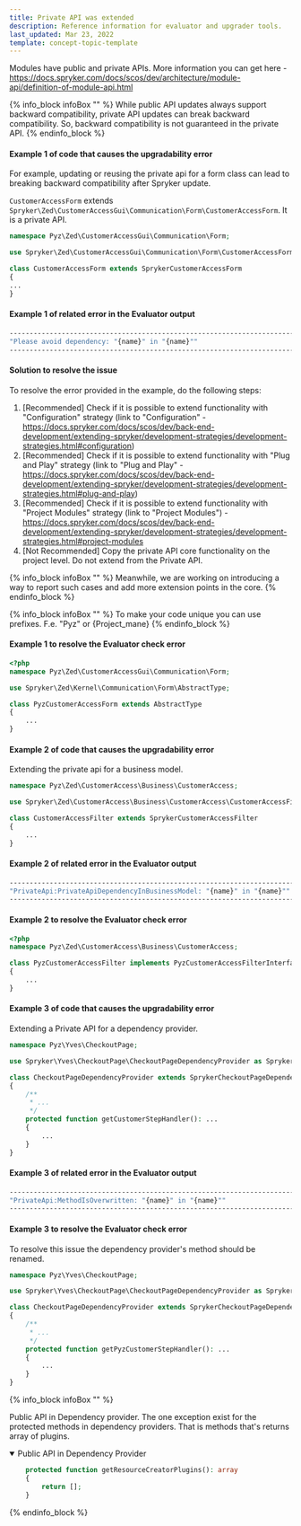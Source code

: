 ```yaml
---
title: Private API was extended
description: Reference information for evaluator and upgrader tools.
last_updated: Mar 23, 2022
template: concept-topic-template
---
```


Modules have public and private APIs. More information you can get here - https://docs.spryker.com/docs/scos/dev/architecture/module-api/definition-of-module-api.html

{% info_block infoBox "" %}
While public API updates always support backward compatibility, private API updates can break backward compatibility. So, backward compatibility is not guaranteed in the private API.
{% endinfo_block %}

#### Example 1 of code that causes the upgradability error

For example, updating or reusing the private api for a form class can lead to breaking backward compatibility after Spryker update.

`CustomerAccessForm` extends `Spryker\Zed\CustomerAccessGui\Communication\Form\CustomerAccessForm`. It is a private API.

```php
namespace Pyz\Zed\CustomerAccessGui\Communication\Form;

use Spryker\Zed\CustomerAccessGui\Communication\Form\CustomerAccessForm as SprykerCustomerAccessForm;

class CustomerAccessForm extends SprykerCustomerAccessForm
{
...
}
```

#### Example 1 of related error in the Evaluator output

```bash
------------------------------------------------------------------------------------
"Please avoid dependency: "{name}" in "{name}""
------------------------------------------------------------------------------------
```

#### Solution to resolve the issue

To resolve the error provided in the example, do the following steps:
1. [Recommended] Check if it is possible to extend functionality with "Configuration" strategy (link to "Configuration" - https://docs.spryker.com/docs/scos/dev/back-end-development/extending-spryker/development-strategies/development-strategies.html#configuration)
2. [Recommended] Check if it is possible to extend functionality with "Plug and Play" strategy (link to "Plug and Play" - https://docs.spryker.com/docs/scos/dev/back-end-development/extending-spryker/development-strategies/development-strategies.html#plug-and-play)
3. [Recommended] Check if it is possible to extend functionality with "Project Modules" strategy (link to "Project Modules") - https://docs.spryker.com/docs/scos/dev/back-end-development/extending-spryker/development-strategies/development-strategies.html#project-modules
4. [Not Recommended] Copy the private API core functionality on the project level. Do not extend from the Private API.

{% info_block infoBox "" %}
Meanwhile, we are working on introducing a way to report such cases and add more extension points in the core.
{% endinfo_block %}

{% info_block infoBox "" %}
To make your code unique you can use prefixes. F.e. "Pyz" or {Project_mane}
{% endinfo_block %}

#### Example 1 to resolve the Evaluator check error
```php
<?php
namespace Pyz\Zed\CustomerAccessGui\Communication\Form;

use Spryker\Zed\Kernel\Communication\Form\AbstractType;

class PyzCustomerAccessForm extends AbstractType
{
    ...
}
```

#### Example 2 of code that causes the upgradability error

Extending the private api for a business model.

```php
namespace Pyz\Zed\CustomerAccess\Business\CustomerAccess;

use Spryker\Zed\CustomerAccess\Business\CustomerAccess\CustomerAccessFilter as SprykerCustomerAccessFilter;

class CustomerAccessFilter extends SprykerCustomerAccessFilter
{
    ...
}
```

#### Example 2 of related error in the Evaluator output

```bash
------------------------------------------------------------------------------------
"PrivateApi:PrivateApiDependencyInBusinessModel: "{name}" in "{name}""
------------------------------------------------------------------------------------
```

#### Example 2 to resolve the Evaluator check error
```php
<?php
namespace Pyz\Zed\CustomerAccess\Business\CustomerAccess;

class PyzCustomerAccessFilter implements PyzCustomerAccessFilterInterface
{
    ...
}
```

#### Example 3 of code that causes the upgradability error

Extending a Private API for a dependency provider.

```php
namespace Pyz\Yves\CheckoutPage;

use Spryker\Yves\CheckoutPage\CheckoutPageDependencyProvider as SprykerCheckoutPageDependencyProvider;

class CheckoutPageDependencyProvider extends SprykerCheckoutPageDependencyProvider
{
    /**
     * ...
     */
    protected function getCustomerStepHandler(): ...
    {
        ...
    }
}
```

#### Example 3 of related error in the Evaluator output

```bash
------------------------------------------------------------------------------------
"PrivateApi:MethodIsOverwritten: "{name}" in "{name}""
------------------------------------------------------------------------------------
```

#### Example 3 to resolve the Evaluator check error

To resolve this issue the dependency provider's method should be renamed.

```php
namespace Pyz\Yves\CheckoutPage;

use Spryker\Yves\CheckoutPage\CheckoutPageDependencyProvider as SprykerCheckoutPageDependencyProvider;

class CheckoutPageDependencyProvider extends SprykerCheckoutPageDependencyProvider
{
    /**
     * ...
     */
    protected function getPyzCustomerStepHandler(): ...
    {
        ...
    }
}
```
{% info_block infoBox "" %}

Public API in Dependency provider.
The one exception exist for the protected methods in dependency providers.
That is methods that's returns array of plugins.

<details open>
 <summary markdown='span'>Public API in Dependency Provider</summary>

```php
    protected function getResourceCreatorPlugins(): array
    {
        return [];
    }
```
</details>

{% endinfo_block %}
